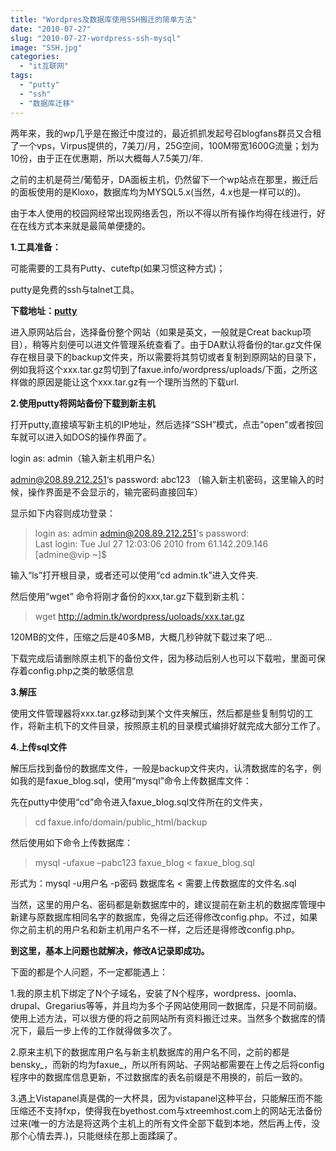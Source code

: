 ```yaml
---
title: "Wordpres及数据库使用SSH搬迁的简单方法"
date: "2010-07-27"
slug: "2010-07-27-wordpress-ssh-mysql"
image: "SSH.jpg"
categories: 
  - "it互联网"
tags: 
  - "putty"
  - "ssh"
  - "数据库迁移"
---
```


两年来，我的wp几乎是在搬迁中度过的，最近抓抓发起号召blogfans群员又合租了一个vps，Virpus提供的，7美刀/月，25G空间，100M带宽1600G流量；划为10份，由于正在优惠期，所以大概每人7.5美刀/年.

之前的主机是荷兰/葡萄牙，DA面板主机，仍然留下一个wp站点在那里，搬迁后的面板使用的是Kloxo，数据库均为MYSQL5.x(当然，4.x也是一样可以的)。


由于本人使用的校园网经常出现网络丢包，所以不得以所有操作均得在线进行，好在在线方式本来就是最简单便捷的。

**1.工具准备：**

可能需要的工具有Putty、cuteftp(如果习惯这种方式)；

putty是免费的ssh与talnet工具。

**下载地址：**[**putty**](http://www.chiark.greenend.org.uk/~sgtatham/putty/download.html)

进入原网站后台，选择备份整个网站（如果是英文，一般就是Creat backup项目），稍等片刻便可以进文件管理系统查看了。由于DA默认将备份的tar.gz文件保存在根目录下的backup文件夹，所以需要将其剪切或者复制到原网站的目录下，例如我将这个xxx.tar.gz剪切到了faxue.info/wordpress/uploads/下面，之所这样做的原因是能让这个xxx.tar.gz有一个理所当然的下载url.

**2.使用putty将网站备份下载到新主机**

打开putty,直接填写新主机的IP地址，然后选择“SSH”模式，点击“open”或者按回车就可以进入如DOS的操作界面了。

login as: admin（输入新主机用户名）

admin@208.89.212.251‘s password: abc123 （输入新主机密码，这里输入的时候，操作界面是不会显示的，输完密码直接回车）

显示如下内容则成功登录：

> login as: admin 
> admin@208.89.212.251's password:  
> Last login: Tue Jul 27 12:03:06 2010 from 61.142.209.146  
> \[admine@vip ~\]$

输入“ls”打开根目录，或者还可以使用“cd admin.tk”进入文件夹.

然后使用“wget” 命令将刚才备份的xxx,tar.gz下载到新主机：

> wget http://admin.tk/wordpress/uoloads/xxx.tar.gz

120MB的文件，压缩之后是40多MB，大概几秒钟就下载过来了吧…

下载完成后请删除原主机下的备份文件，因为移动后别人也可以下载啦，里面可保存着config.php之类的敏感信息

**3.解压**

使用文件管理器将xxx.tar.gz移动到某个文件夹解压，然后都是些复制剪切的工作，将新主机下的文件目录，按照原主机的目录模式编排好就完成大部分工作了。

**4.上传sql文件**

解压后找到备份的数据库文件，一般是backup文件夹内，认清数据库的名字，例如我的是faxue\_blog.sql，使用“mysql”命令上传数据库文件：

先在putty中使用“cd”命令进入faxue\_blog.sql文件所在的文件夹，

> cd faxue.info/domain/public\_html/backup

然后使用如下命令上传数据库：

> mysql -ufaxue –pabc123 faxue\_blog < faxue\_blog.sql

形式为：mysql -u用户名 -p密码 数据库名 < 需要上传数据库的文件名.sql

当然，这里的用户名、密码都是新数据库中的，建议提前在新主机的数据库管理中新建与原数据库相同名字的数据库，免得之后还得修改config.php。不过，如果你之前主机的用户名和新主机用户名不一样，之后还是得修改config.php。

**到这里，基本上问题也就解决，修改A记录即成功。**

下面的都是个人问题，不一定都能遇上：

1.我的原主机下绑定了N个子域名，安装了N个程序，wordpress、joomla、drupal、Gregarius等等，并且均为多个子网站使用同一数据库，只是不同前缀。使用上述方法，可以很方便的将之前网站所有资料搬迁过来。当然多个数据库的情况下，最后一步上传的工作就得做多次了。

2.原来主机下的数据库用户名与新主机数据库的用户名不同，之前的都是bensky\_，而新的均为faxue\_，所以所有网站、子网站都需要在上传之后将config程序中的数据库信息更新，不过数据库的表名前缀是不用换的，前后一致的。

3.遇上Vistapanel真是偶的一大杯具，因为vistapanel这种平台，只能解压而不能压缩还不支持fxp，使得我在byethost.com与xtreemhost.com上的网站无法备份过来(唯一的方法是将这两个主机上的所有文件全部下载到本地，然后再上传，没那个心情去弄.)，只能继续在那上面蹂躏了。
